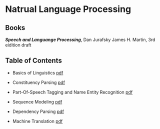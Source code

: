 # Natrual Language Processing

## Books

***Speech and Languange Processing***, Dan Jurafsky James H. Martin, 3rd eidition draft


## Table of Contents

- Basics of Linguistics [pdf](./NLP_1_grammar.pdf)

- Constituency Parsing [pdf](./NLP_2_parsing.pdf)

- Part-Of-Speech Tagging and Name Entity Recognition [pdf](./NLP_3_pos_tagging.pdf)

- Sequence Modeling [pdf](./NLP_4_seq_labeling.pdf)

- Dependency Parsing [pdf](./NLP_5_dep_parsing.pdf)

- Machine Translation [pdf](./NLP_6_mach_translation.pdf)
